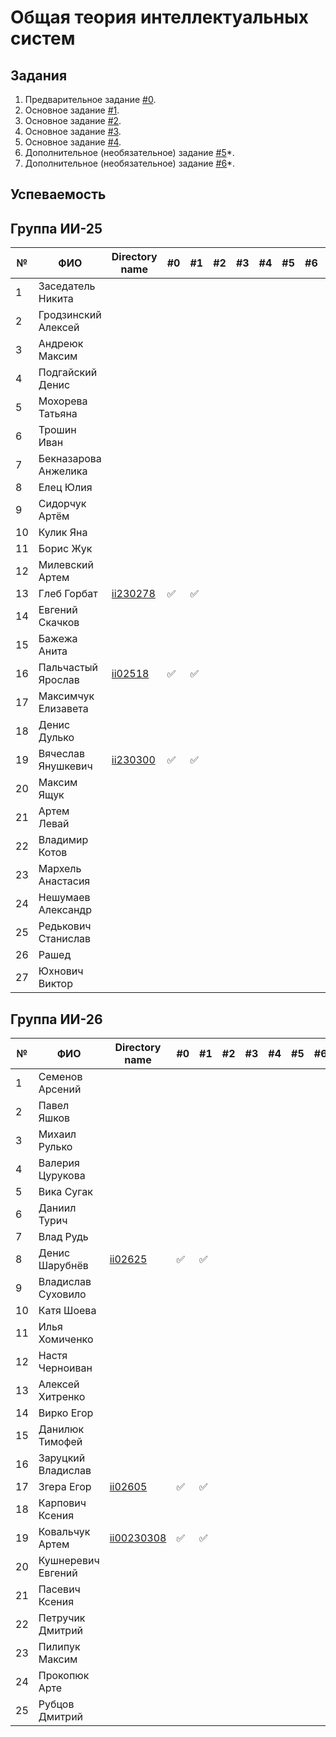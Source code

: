 # Общая теория интеллектуальных систем

## Задания

1. Предварительное задание [#0](./tasks/task_00/readme.md).
2. Основное задание [#1](./tasks/task_01/readme.md).
3. Основное задание [#2](./tasks/task_02/readme.md).
4. Основное задание [#3](./tasks/task_03/readme.md).
5. Основное задание [#4](./tasks/task_04/readme.md).
6. Дополнительное (необязательное) задание [#5](./tasks/task_05/readme.md)*.
7. Дополнительное (необязательное) задание [#6](./tasks/task_06/readme.md)*.

## Успеваемость

## Группа ИИ-25

| №  | ФИО                  | Directory name                | #0 | #1 | #2 | #3 | #4 | #5 | #6 | Рейтинг |
|----|----------------------|-------------------------------|----|----|----|----|----|----|----|---------|
| 1  | Заседатель Никита    |                               |||||||||
| 2  | Гродзинский Алексей  |                               |||||||||
| 3  | Андреюк Максим       |                               |||||||||
| 4  | Подгайский Денис     |                               |||||||||
| 5  | Мохорева Татьяна     |                               |||||||||
| 6  | Трошин Иван          |                               |||||||||
| 7  | Бекназарова Анжелика |                               |||||||||
| 8  | Елец Юлия            |                               |||||||||
| 9  | Сидорчук Артём       |                               |||||||||
| 10 | Кулик Яна            |                               |||||||||
| 11 | Борис Жук            |                               |||||||||
| 12 | Милевский Артем      |                               |||||||||
| 13 | Глеб Горбат          | [ii230278](./trunk/ii230278/) |:white_check_mark:|:white_check_mark:||||||||
| 14 | Евгений Скачков      |                               |||||||||
| 15 | Бажежа Анита         |                               |||||||||
| 16 | Пальчастый Ярослав   | [ii02518](./trunk/ii02518/)   |:white_check_mark:|:white_check_mark:||||||||
| 17 | Максимчук Елизавета  |                               |||||||||
| 18 | Денис Дулько         |                               |||||||||
| 19 | Вячеслав Янушкевич   | [ii230300](./trunk/ii230300/) |:white_check_mark:|:white_check_mark:||||||||
| 20 | Максим Ящук          |                               |||||||||
| 21 | Артем Левай          |                               |||||||||
| 22 | Владимир Котов       |                               |||||||||
| 23 | Мархель Анастасия    |                               |||||||||
| 24 | Нешумаев Александр   |                               |||||||||
| 25 | Редькович Станислав  |                               |||||||||
| 26 | Рашед                |                               |||||||||
| 27 | Юхнович Виктор       |                               |||||||||

## Группа ИИ-26

| №  | ФИО                         | Directory name               | #0 | #1 | #2 | #3 | #4 | #5 | #6 | Рейтинг |
|----|-----------------------------|------------------------------|----|----|----|----|----|----|----|---------|
|1|Семенов Арсений||||||||||
|2|Павел Яшков||||||||||
|3|Михаил Рулько||||||||||
|4|Валерия Цурукова||||||||||
|5|Вика Сугак||||||||||
|6|Даниил Турич||||||||||
|7|Влад Рудь||||||||||
|8|Денис Шарубнёв|[ii02625](./trunk/ii02625/)|:white_check_mark:|:white_check_mark:||||||||
|9|Владислав Суховило ||||||||||
|10|Катя Шоева||||||||||
|11|Илья Хомиченко||||||||||
|12|Настя Черноиван||||||||||
|13|Алексей Хитренко||||||||||
|14|Вирко Егор||||||||||
|15|Данилюк Тимофей||||||||||
|16|Заруцкий Владислав ||||||||||
|17|Згера Егор|[ii02605](./trunk/ii02605/)|:white_check_mark:|:white_check_mark:||||||||
|18|Карпович Ксения||||||||||
|19|Ковальчук Артем|[ii00230308](./trunk/ii00230308/)|:white_check_mark:|:white_check_mark:||||||||
|20|Кушнеревич Евгений||||||||||
|21|Пасевич Ксения||||||||||
|22|Петручик Дмитрий||||||||||
|23|Пилипук Максим||||||||||
|24|Прокопюк Арте||||||||||
|25|Рубцов Дмитрий||||||||||
